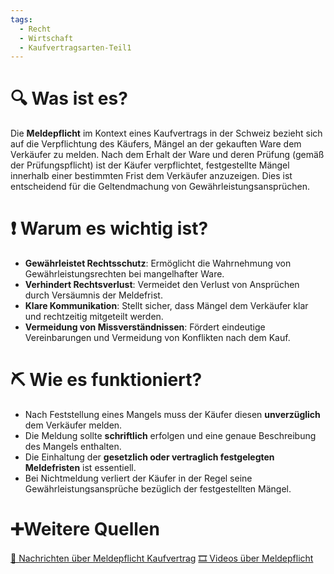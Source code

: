 ```yaml
---
tags:
  - Recht
  - Wirtschaft
  - Kaufvertragsarten-Teil1
---
```

# 🔍 Was ist es?

Die **Meldepflicht** im Kontext eines Kaufvertrags in der Schweiz bezieht sich auf die Verpflichtung des Käufers, Mängel an der gekauften Ware dem Verkäufer zu melden. Nach dem Erhalt der Ware und deren Prüfung (gemäß der Prüfungspflicht) ist der Käufer verpflichtet, festgestellte Mängel innerhalb einer bestimmten Frist dem Verkäufer anzuzeigen. Dies ist entscheidend für die Geltendmachung von Gewährleistungsansprüchen.

# ❗ Warum es wichtig ist?

- **Gewährleistet Rechtsschutz**: Ermöglicht die Wahrnehmung von Gewährleistungsrechten bei mangelhafter Ware.
- **Verhindert Rechtsverlust**: Vermeidet den Verlust von Ansprüchen durch Versäumnis der Meldefrist.
- **Klare Kommunikation**: Stellt sicher, dass Mängel dem Verkäufer klar und rechtzeitig mitgeteilt werden.
- **Vermeidung von Missverständnissen**: Fördert eindeutige Vereinbarungen und Vermeidung von Konflikten nach dem Kauf.

# ⛏ Wie es funktioniert?

- Nach Feststellung eines Mangels muss der Käufer diesen **unverzüglich** dem Verkäufer melden.
- Die Meldung sollte **schriftlich** erfolgen und eine genaue Beschreibung des Mangels enthalten.
- Die Einhaltung der **gesetzlich oder vertraglich festgelegten Meldefristen** ist essentiell.
- Bei Nichtmeldung verliert der Käufer in der Regel seine Gewährleistungsansprüche bezüglich der festgestellten Mängel.

# ➕Weitere Quellen
[📄 Nachrichten über Meldepflicht Kaufvertrag](https://www.google.com/search?q=Meldepflicht+Kaufvertrag+Schweiz&tbm=nws)
[🎞 Videos über Meldepflicht](https://www.google.com/search?q=Meldepflicht+Kaufvertrag+Schweiz&tbm=vid)